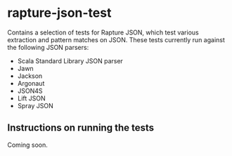 rapture-json-test
=================

Contains a selection of tests for Rapture JSON, which test various extraction and pattern
matches on JSON. These tests currently run against the following JSON parsers:

 - Scala Standard Library JSON parser
 - Jawn
 - Jackson
 - Argonaut
 - JSON4S
 - Lift JSON
 - Spray JSON

Instructions on running the tests
---------------------------------

Coming soon.
